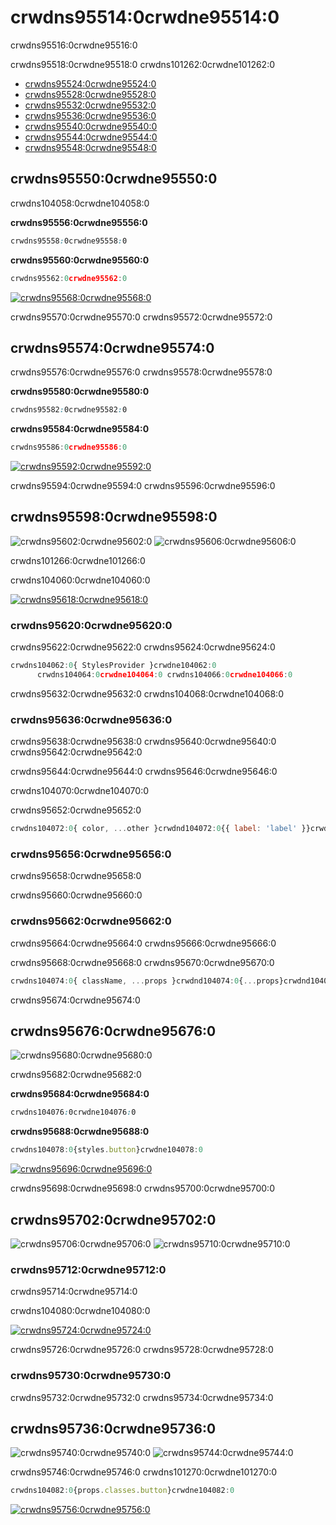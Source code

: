 # crwdns95514:0crwdne95514:0

<p class="description">crwdns95516:0crwdne95516:0</p>

crwdns95518:0crwdne95518:0 crwdns101262:0crwdne101262:0

- [crwdns95524:0crwdne95524:0](crwdns95522:0crwdne95522:0)
- [crwdns95528:0crwdne95528:0](crwdns95526:0crwdne95526:0)
- [crwdns95532:0crwdne95532:0](crwdns95530:0crwdne95530:0)
- [crwdns95536:0crwdne95536:0](crwdns95534:0crwdne95534:0)
- [crwdns95540:0crwdne95540:0](crwdns95538:0crwdne95538:0)
- [crwdns95544:0crwdne95544:0](crwdns95542:0crwdne95542:0)
- [crwdns95548:0crwdne95548:0](crwdns95546:0crwdne95546:0)

## crwdns95550:0crwdne95550:0

crwdns104058:0crwdne104058:0

**crwdns95556:0crwdne95556:0**

```css
crwdns95558:0crwdne95558:0
```

**crwdns95560:0crwdne95560:0**

```jsx
crwdns95562:0crwdne95562:0
```

[![crwdns95568:0crwdne95568:0](crwdns95566:0crwdne95566:0)](crwdns95564:0crwdne95564:0)

crwdns95570:0crwdne95570:0 crwdns95572:0crwdne95572:0

## crwdns95574:0crwdne95574:0

crwdns95576:0crwdne95576:0 crwdns95578:0crwdne95578:0

**crwdns95580:0crwdne95580:0**

```css
crwdns95582:0crwdne95582:0
```

**crwdns95584:0crwdne95584:0**

```jsx
crwdns95586:0crwdne95586:0
```

[![crwdns95592:0crwdne95592:0](crwdns95590:0crwdne95590:0)](crwdns95588:0crwdne95588:0)

crwdns95594:0crwdne95594:0 crwdns95596:0crwdne95596:0

## crwdns95598:0crwdne95598:0

![crwdns95602:0crwdne95602:0](crwdns95600:0crwdne95600:0) ![crwdns95606:0crwdne95606:0](crwdns95604:0crwdne95604:0)

crwdns101266:0crwdne101266:0

crwdns104060:0crwdne104060:0

[![crwdns95618:0crwdne95618:0](crwdns95616:0crwdne95616:0)](crwdns95614:0crwdne95614:0)

### crwdns95620:0crwdne95620:0

crwdns95622:0crwdne95622:0 crwdns95624:0crwdne95624:0

```jsx
crwdns104062:0{ StylesProvider }crwdne104062:0
      crwdns104064:0crwdne104064:0 crwdns104066:0crwdne104066:0
```

crwdns95632:0crwdne95632:0 crwdns104068:0crwdne104068:0

### crwdns95636:0crwdne95636:0

crwdns95638:0crwdne95638:0 crwdns95640:0crwdne95640:0 crwdns95642:0crwdne95642:0

crwdns95644:0crwdne95644:0 crwdns95646:0crwdne95646:0

crwdns104070:0crwdne104070:0

crwdns95652:0crwdne95652:0

```jsx
crwdns104072:0{ color, ...other }crwdnd104072:0{{ label: 'label' }}crwdnd104072:0{...other}crwdne104072:0
```

### crwdns95656:0crwdne95656:0

crwdns95658:0crwdne95658:0

crwdns95660:0crwdne95660:0

### crwdns95662:0crwdne95662:0

crwdns95664:0crwdne95664:0 crwdns95666:0crwdne95666:0

crwdns95668:0crwdne95668:0 crwdns95670:0crwdne95670:0

```jsx
crwdns104074:0{ className, ...props }crwdnd104074:0{...props}crwdnd104074:0{{ paper: className }}crwdne104074:0
```

crwdns95674:0crwdne95674:0

## crwdns95676:0crwdne95676:0

![crwdns95680:0crwdne95680:0](crwdns95678:0crwdne95678:0)

crwdns95682:0crwdne95682:0

**crwdns95684:0crwdne95684:0**

```css
crwdns104076:0crwdne104076:0
```

**crwdns95688:0crwdne95688:0**

```jsx
crwdns104078:0{styles.button}crwdne104078:0
```

[![crwdns95696:0crwdne95696:0](crwdns95694:0crwdne95694:0)](crwdns95692:0crwdne95692:0)

crwdns95698:0crwdne95698:0 crwdns95700:0crwdne95700:0

## crwdns95702:0crwdne95702:0

![crwdns95706:0crwdne95706:0](crwdns95704:0crwdne95704:0) ![crwdns95710:0crwdne95710:0](crwdns95708:0crwdne95708:0)

### crwdns95712:0crwdne95712:0

crwdns95714:0crwdne95714:0

crwdns104080:0crwdne104080:0

[![crwdns95724:0crwdne95724:0](crwdns95722:0crwdne95722:0)](crwdns95720:0crwdne95720:0)

crwdns95726:0crwdne95726:0 crwdns95728:0crwdne95728:0

### crwdns95730:0crwdne95730:0

crwdns95732:0crwdne95732:0 crwdns95734:0crwdne95734:0

## crwdns95736:0crwdne95736:0

![crwdns95740:0crwdne95740:0](crwdns95738:0crwdne95738:0) ![crwdns95744:0crwdne95744:0](crwdns95742:0crwdne95742:0)

crwdns95746:0crwdne95746:0 crwdns101270:0crwdne101270:0

```jsx
crwdns104082:0{props.classes.button}crwdne104082:0
```

[![crwdns95756:0crwdne95756:0](crwdns95754:0crwdne95754:0)](crwdns95752:0crwdne95752:0)